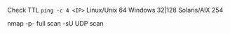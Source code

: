 Check TTL
	`ping -c 4 <IP>`
	Linux/Unix	 64
	Windows		32|128
	Solaris/AIX	 254

nmap
	-p-		 full scan
	-sU		UDP scan

